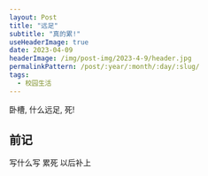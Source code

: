 ```yaml
---
layout: Post
title: "远足"
subtitle: "真的累!"
useHeaderImage: true
date: 2023-04-09
headerImage: /img/post-img/2023-4-9/header.jpg
permalinkPattern: /post/:year/:month/:day/:slug/
tags:
  - 校园生活
---
```


卧槽, 什么远足, 死!

<!-- more -->

## 前记

写什么写 累死 以后补上
